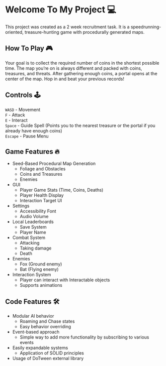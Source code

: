 # Welcome To My Project 💻
This project was created as a 2 week recruitment task. It is a speedrunning-oriented, treasure-hunting game with procedurally generated maps.

## How To Play 🎮
Your goal is to collect the required number of coins in the shortest possible time. The map you’re on is always different and packed with coins, treasures, and threats. After gathering enough coins, a portal opens at the center of the map. Hop in and beat your previous records!

## Controls 🕹
```WASD``` - Movement
<br>
```F``` - Attack
<br>
```E``` - Interact
<br>
```Space``` - Guide Spell (Points you to the nearest treasure or the portal if you already have enough coins)
<br>
```Escape``` - Pause Menu

## Game Features 🔥
- Seed-Based Procedural Map Generation
  - Foliage and Obstacles
  - Coins and Treasures
  - Enemies
- GUI
  - Player Game Stats (Time, Coins, Deaths)
  - Player Health Display
  - Interaction Target UI
- Settings
  - Accessibility Font
  - Audio Volume
- Local Leaderboards
  - Save System
  - Player Name
- Combat System
  - Attacking
  - Taking damage
  - Death
- Enemies
  - Fox (Ground enemy)
  - Bat (Flying enemy)
- Interaction System
  - Player can interact with Interactable objects
  - Supports animations

## Code Features 🛠
- Modular AI behavior
  - Roaming and Chase states
  - Easy behavior overriding
- Event-based approach
  - Simple way to add more functionality by subscribing to various events
- Easily expandable systems
  - Application of SOLID principles
- Usage of DoTween external library
